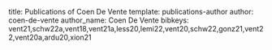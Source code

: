 title: Publications of Coen De Vente
template: publications-author
author: coen-de-vente
author_name: Coen De Vente
bibkeys: vent21,schw22a,vent18,vent21a,less20,lemi22,vent20,schw22,gonz21,vent22,vent20a,ardu20,xion21